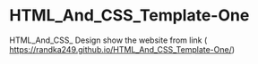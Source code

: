 # HTML_And_CSS_Template-One
HTML_And_CSS_ Design
show the website from link ( https://randka249.github.io/HTML_And_CSS_Template-One/)
